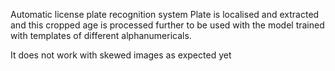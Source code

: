 Automatic license plate recognition system 
Plate is localised and extracted and this cropped age is processed further to be used with the model
trained with templates of different alphanumericals.

It does not work with skewed images as expected yet

